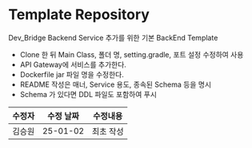 # Template Repository
Dev_Bridge Backend Service 추가를 위한 기본 BackEnd Template  
- Clone 한 뒤 Main Class, 폴더 명, setting.gradle, 포트 설정 수정하여 사용
- API Gateway에 서비스를 추가한다.
- Dockerfile jar 파일 명을 수정한다.
- README 작성은 매너, Service 용도, 종속된 Schema 등을 명시
- Schema 가 있다면 DDL 파일도 포함하여 푸시


| 수정자 | 수정 날짜    | 수정내용  |
|-----|----------|-------|
| 김승원 | 25-01-02 | 최초 작성 |  

